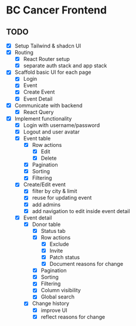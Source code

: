 # BC Cancer Frontend

## TODO

- [x] Setup Tailwind & shadcn UI
- [x] Routing
  - [x] React Router setup
  - [x] separate auth stack and app stack
- [x] Scaffold basic UI for each page
  - [x] Login
  - [x] Event
  - [x] Create Event
  - [x] Event Detail
- [x] Communicate with backend
  - [x] React Query
- [x] Implement functionality
  - [x] Login with username/password
  - [x] Logout and user avatar
  - [x] Event table
    - [x] Row actions
      - [x] Edit
      - [x] Delete
    - [x] Pagination
    - [x] Sorting
    - [x] Filtering
  - [x] Create/Edit event
    - [x] filter by city & limit
    - [x] reuse for updating event
    - [x] add admins
    - [x] add navigation to edit inside event detail
  - [x] Event detail
    - [x] Donor table
      - [x] Status tab
      - [x] Row actions
        - [x] Exclude
        - [x] Invite
        - [x] Patch status
        - [x] Document reasons for change
      - [x] Pagination
      - [x] Sorting
      - [x] Filtering
      - [x] Column visibility
      - [x] Global search
    - [x] Change history
      - [x] improve UI
      - [x] reflect reasons for change
